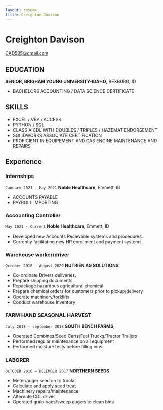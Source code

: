 ```yaml
---
layout: resume
title: Creighton Davison
---
```

# Creighton Davison


<div id="webaddress">
<a href="CKD585@gmail.com">CKD585@gmail.com</a>



## EDUCATION


__SENIOR, BRIGHAM YOUNG UNIVERSITY-IDAHO__, REXBURG, ID

- BACHELORS ACCOUNTING / DATA SCIENCE CERTIFICATE

## SKILLS

- EXCEL / VBA / ACCESS
- PYTHON / SQL
- CLASS A CDL WITH DOUBLES / TRIPLES / HAZEMAT ENDORSEMENT
- SOLIDWORKS ASSOCIATE CERTIFICATION
- PROFICIENT IN EQUIPEMENT AND GAS ENGINE MAINTENANCE AND REPAIRS

## Experience

### Internships

`January 2021 - May 2021`
__Noble Healthcare__, Emmett, ID

- ACCOUNTS PAYABLE
- PAYROLL IMPORTING

### Accounting Controller

`May 2021 - Current`
__Noble Healthcare__, Emmett, ID

- Developed new Accounts Recievable systems and procedures.
- Currently facilitating new HR enrollment and payment systems.


### Warehouse worker/driver

`October 2018 - August 2020`
__NUTRIEN AG SOLUTIONS__

- Co-ordinate Drivers deliveries.
- Prepare shipping documents
- Repackage hazardous agricultural chemical
- Prepare chemical orders for customers prior to pickup/delivery
- Operate machinery/forklifts
- Conduct warehouse Inventory

### FARM HAND SEASONAL HARVEST

`July 2018 – september 2018`
__SOUTH BENCH FARMS__, 

- Operated Combines/Seed Carts/Fuel Trucks/Tractor Trailers
- Performed regular maintenance on all equipment
- Performed moisture tests before filling bins

### LABORER
`OCTOBER 2016 – DECEMBER 2017`
__NORTHERN SEEDS__

- Meter/auger seed on to trucks
- Calculate and apply seed treat
- Machinery repairs/maintenance
- Alternate CDL driver
- Operated grain-vacs/sweep augers to clean bins





<!-- ### Footer

Last updated: May 2013 -->


